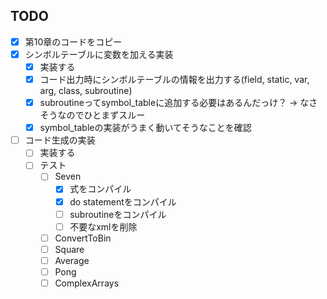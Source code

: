 ## TODO
- [x] 第10章のコードをコピー
- [x] シンボルテーブルに変数を加える実装
    - [x] 実装する
    - [x] コード出力時にシンボルテーブルの情報を出力する(field, static, var, arg, class, subroutine)
    - [x] subroutineってsymbol_tableに追加する必要はあるんだっけ？ -> なさそうなのでひとまずスルー
    - [x] symbol_tableの実装がうまく動いてそうなことを確認
- [ ] コード生成の実装
    - [ ] 実装する
    - [ ] テスト
        - [ ] Seven
            - [x] 式をコンパイル
            - [x] do statementをコンパイル
            - [ ] subroutineをコンパイル
            - [ ] 不要なxmlを削除
        - [ ] ConvertToBin
        - [ ] Square
        - [ ] Average
        - [ ] Pong
        - [ ] ComplexArrays
